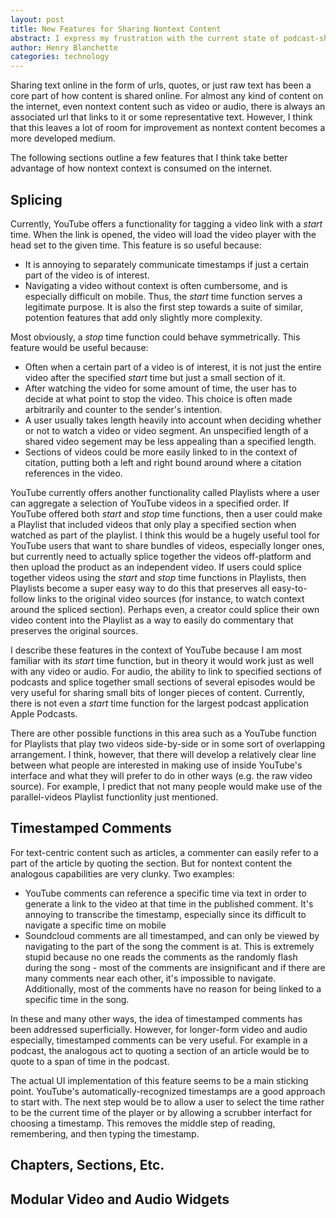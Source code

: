 ```yaml
---
layout: post
title: New Features for Sharing Nontext Content
abstract: I express my frustration with the current state of podcast-sharing capabilities, and outline what kinds of solutions I'd like to see.
author: Henry Blanchette
categories: technology
---
```


Sharing text online in the form of urls, quotes, or just raw text has been a core part of how content is shared online. For almost any kind of content on the internet, even nontext content such as video or audio, there is always an associated url that links to it or some representative text. However, I think that this leaves a lot of room for improvement as nontext content becomes a more developed medium.

The following sections outline a few features that I think take better advantage of how nontext context is consumed on the internet.

## Splicing

Currently, YouTube offers a functionality for tagging a video link with a _start_ time. When the link is opened, the video will load the video player with the head set to the given time. This feature is so useful because:
- It is annoying to separately communicate timestamps if just a certain part of the video is of interest.
- Navigating a video without context is often cumbersome, and is especially difficult on mobile.
Thus, the _start_ time function serves a legitimate purpose. It is also the first step towards a suite of similar, potention features that add only slightly more complexity.

Most obviously, a _stop_ time function could behave symmetrically. This feature would be useful because:
- Often when a certain part of a video is of interest, it is not just the entire video after the specified _start_ time but just a small section of it.
- After watching the video for some amount of time, the user has to decide at what point to stop the video. This choice is often made arbitrarily and counter to the sender's intention.
- A user usually takes length heavily into account when deciding whether or not to watch a video or video segment. An unspecified length of a shared video segement may be less appealing than a specified length.
- Sections of videos could be more easily linked to in the context of citation, putting both a left and right bound around where a citation references in the video.

YouTube currently offers another functionality called Playlists where a user can aggregate a selection of YouTube videos in a specified order. If YouTube offered both _start_ and _stop_ time functions, then a user could make a Playlist that included videos that only play a specified section when watched as part of the playlist. I think this would be a hugely useful tool for YouTube users that want to share bundles of videos, especially longer ones, but currently need to actually splice together the videos off-platform and then upload the product as an independent video. If users could splice together videos using the _start_ and _stop_ time functions in Playlists, then Playlists become a super easy way to do this that preserves all easy-to-follow links to the original video sources (for instance, to watch context around the spliced section). Perhaps even, a creator could splice their own video content into the Playlist as a way to easily do commentary that preserves the original sources.

I describe these features in the context of YouTube because I am most familiar with its _start_ time function, but in theory it would work just as well with any video or audio. For audio, the ability to link to specified sections of podcasts and splice together small sections of several episodes would be very useful for sharing small bits of longer pieces of content. Currently, there is not even a _start_ time function for the largest podcast application Apple Podcasts.

There are other possible functions in this area such as a YouTube function for Playlists that play two videos side-by-side or in some sort of overlapping arrangement. I think, however, that there will develop a relatively clear line between what people are interested in making use of inside YouTube's interface and what they will prefer to do in other ways (e.g. the raw video source). For example, I predict that not many people would make use of the parallel-videos Playlist functionlity just mentioned.

## Timestamped Comments

For text-centric content such as articles, a commenter can easily refer to a part of the article by quoting the section. But for nontext content the analogous capabilities are very clunky. Two examples:
- YouTube comments can reference a specific time via text in order to generate a link to the video at that time in the published comment. It's annoying to transcribe the timestamp, especially since its difficult to navigate a specific time on mobile
- Soundcloud comments are all timestamped, and can only be viewed by navigating to the part of the song the comment is at. This is extremely stupid because no one reads the comments as the randomly flash during the song - most of the comments are insignificant and if there are many comments near each other, it's impossible to navigate. Additionally, most of the comments have no reason for being linked to a specific time in the song.

In these and many other ways, the idea of timestamped comments has been addressed superficially. However, for longer-form video and audio especially, timestamped comments can be very useful. For example in a podcast, the analogous act to quoting a section of an article would be to quote to a span of time in the podcast.

The actual UI implementation of this feature seems to be a main sticking point. YouTube's automatically-recognized timestamps are a good approach to start with. The next step would be to allow a user to select the time rather to be the current time of the player or by allowing a scrubber interfact for choosing a timestamp. This removes the middle step of reading, remembering, and then typing the timestamp.

## Chapters, Sections, Etc.

## Modular Video and Audio Widgets

